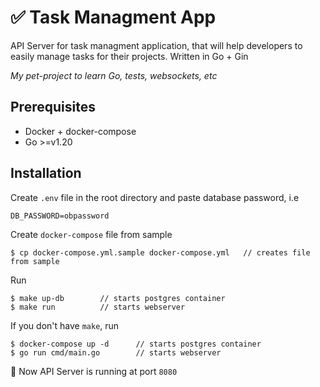 # ✅ Task Managment App
API Server for task managment application, that will help developers to easily manage tasks for their projects.  Written in Go + Gin


*My pet-project to learn Go, tests, websockets, etc*

## Prerequisites
- Docker + docker-compose
- Go >=v1.20

## Installation
Create `.env` file in the root directory and paste database password, i.e
```
DB_PASSWORD=obpassword
```

Create `docker-compose` file from sample
```
$ cp docker-compose.yml.sample docker-compose.yml   // creates file from sample
```

Run
```
$ make up-db        // starts postgres container
$ make run          // starts webserver
```

If you don't have `make`, run
```
$ docker-compose up -d      // starts postgres container
$ go run cmd/main.go        // starts webserver
```

🎉 Now API Server is running at port `8080`

